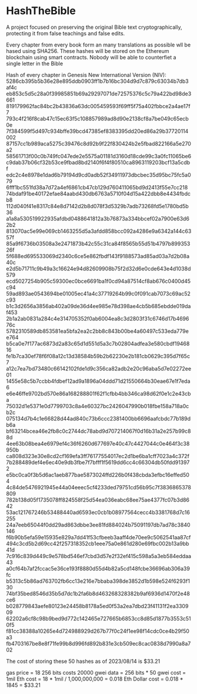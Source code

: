 # HashTheBible
A project focused on preserving the original Bible text cryptographically, protecting it from false teachings and false edits.

Every chapter from every book form an many translations as possible wll be hased using SHA256. These hashes will be stored on the Ethereum blockchain using smart contracts.
Nobody will be able to counterfiet a single letter in the Bible

Hash of every chapter in Genesis New International Version (NIV):
5286cb395b5b36e28e895ddb0903ff1b7b16bc304d9d7c879c63034b7db3af4c
eb853c5d5c28a0f39985851b69a29297071de72575376c5c79a422bd98de3661
819179962fac84bc2b43836a63dc005459593f69ff5f75a402fbbce2a4ae17f7
793c4f216f8cab47c15ec63f5c108857989ad8d90e2138cf8a7be049c65ecb0e
7f384599f5d497c934bffe39bcd47385ef8383395dd20ed86a29b37720114002
87157cc1b989aca5275c39476c8d92b9f22f830424b2e5fbad822166a5e270a2
58561713f00c0b749fc047ede2e5575a01181d3160d18cde99c3a0fc11065be6
c9dab37b06cf32b53ce9fbad8bd2140f6f4f80510ca8963119203bcf13a5cdbf
edc2c4e8978e1dad6b79194d9cd0adb52f34911973dbcbec35d95bc75fc5a079
6fff1bc551fd38a7d72a4ef6861cb47cb129d760411065bd9d2413f55e7cc218
74bdaf91be40172efae84aabd430db6763a5710f04d15a422dbb8e4434fbdcb8
112d040f41e8317c84e8d7142d2b8d078f3d5329b7adb73268fd5e1780bd5b36
a1a8a530519922935afdbd0488641812a3b76873a334bbcef02a7900e63d62b2
813070ac5e99e069cb1463255d5a3afdd858bcc092a4286e9a6342a144c6357f
85a9f6736b03508a3e2471873b42c55c31ca84f8565b55d51b4797b89935326f
5f688ed695533069d2340c6ce5e862fbdf143f9188573ad85ad03a7d2b08a40c
e2d5b71711c9b49a3c16624e94d82609908b75f2d32d6e0cde643e4d1038d579
ecd5027254b905c59300ec0bce6691ba1f0cd94a87514cf8ab676c0400d45c94
59ad893ae0543694be01005ec41a4c37719264b99c0f091cab7073c69ac52c93
b1c3d2656a3856ab402a09de36d4ee985e78d398ae4cb5b685ebdde019daf453
2b1a2ab0831a284c4e314705352f0ab6004ea8c3d2803f31c6746d17b469676c
5782310589db853581ea5bfa2ea2c2bb8c843b00be4a60497c533eda779ee764
b5ca0e7f177ac6873d2a83c65d1d551d5a3c7b02804adfea3e580cbdf1946816
fe1b7ca30ef78f6f08a12c13d38584b59b2b62230e2b181cb0629c395d7f65c7
a12c7ea7bd73480c66142102fde1d9c356ca82adb2e20c96aba5d7e02272ee01
1455e58c5b7ccbb4fdbef12ad9a1896a04ddd71d21550664b30eae67e1f7eda6
e6e46ffe9702bd570e86a168288801f62f1cfbb4bb346ca98d62f0e1c2e43cba
75032d1e5371e0d7799703c8a4e60327bc2426047990b018fbe158a718a0cb2c
075134d7b4c1e66828d44ad840c73b6ccc2381400bb6696aafcbdc77b189db6a
bf63214bcea46e2fb8c0c2744dc78abd9d707214067f0d16b31a2e257b99c88d
4ee63b08bea4e6979ef4c36f6260d677697e40c47c4427044c0e464f3c38950b
ca808d323e30e8cd2cf169efa3ff76177554017ec2d1be6ba1cff7023a4c372f
7b288489def4e6ec40e9db3fbe7f7bfff1f5619dd6cc4c66304db50fdd913972
e5bc0ca0f3b5d6ac1aeb877bae5873024ffd226b0f438cbda3efbc16effed504
4c84de5476921945e44a04eeec5cf4233ded79751cd56b95c7f3836865378809
782b138d05f1735078ff824558f25d54ea036eabc68ee75ae4377fc07b3d8642
53ac121767246b53488440ad6593ec0cb1b08977564cecc4b3381768d7c16255
24a7eeb65044f0dd29ad863dbbe3ee81fd884024b75091197db7ad78c3840146
f6b90b5efa59e15935e829a7dd41f53cfbeeb3aaff4de70ee9c5062541aa87cf
494c3cd5b2d69cc42f257318352cb1eee75a0e861d280e69fbc002b13a9bb41d
7c916c839d449c9e578bd546ef7cbd3d57e2f32ef415c598a5a3eb584eddaa43
a0cf64b7af2fccac5e36ce193f8880d55d4b82a5cd148fcbe36696ab306a39fc
b5313c5b86ad763702fb6cc13e216e7bbaba398de3852d1b598e524f6293f130
74bf35bed8546d35b5d7dc1b2fa6b8d463268328382b9af6936d1470f2e48ce6
b028779843aefe80123e24458b8178a5ed0f53a2ea7dbd23f41131f2ea330909
62202a6cf8c98b9bed9d772c142465e727665b6853cc8d85d1877b3553c510f5
f81cc38388a10265e4d724988929d267b77f0c24f1ee98f14cdc0ce4b29f50a3
fb4703167be8e8f71fe99b8d996fd892b831e3cb509ec8cac0838d7990a8a702


The cost of storing these 50 hashes as of 2023/08/14 is $33.21

gas price = 18
256 bits costs 20000 gwei
data = 256 bits * 50 
gwei cost = 1mil
Eth cost = 18 * 1mil / 1,000,000,000 = 0.018 Eth
Dollar cost = 0.018 * 1845 = $33.21
